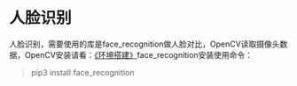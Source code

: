# 人脸识别

人脸识别，需要使用的库是face_recognition做人脸对比，OpenCV读取摄像头数据，OpenCV安装请看：[《环境搭建》](https://github.com/vipstone/faceai/blob/master/doc/huanjingdajian.md)face_recognition安装使用命令：
>pip3 install face_recognition

